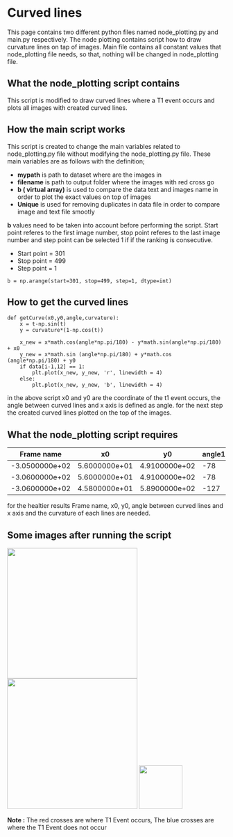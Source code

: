 # Curved lines

This page contains two different python files named node_plotting.py and main.py respectively. The node plotting  contains script how to draw curvature lines on tap of images. Main file contains all constant values that node_plotting file needs, so that, nothing will be changed in node_plotting file.

## What the node_plotting script contains

This script is modified to draw curved lines where a T1 event occurs and plots all images with created curved lines.

## How  the main script works

This script is created to change the main variables related to node_plotting.py file without modifying the node_plotting.py file.
These main variables are as follows with the definition;
- **mypath** is path to dataset where are the images in
- **filename** is path to output folder where the  images with red cross go
- **b ( virtual array)** is used to compare the data text and images name in order to plot the exact values on top of images
- **Unique** is used for removing duplicates in data file in order to compare image and text file smootly

**b** values need to be taken into account before performing the script. Start point referes to the first image number, stop point referes to the last image number and step point can be selected 1 if if the ranking is consecutive. 

- Start point = 301
- Stop point = 499
- Step point = 1

```
b = np.arange(start=301, stop=499, step=1, dtype=int)
```
## How to get the curved lines
```
def getCurve(x0,y0,angle,curvature): 
    x = t-np.sin(t)
    y = curvature*(1-np.cos(t))
                        
    x_new = x*math.cos(angle*np.pi/180) - y*math.sin(angle*np.pi/180) + x0
    y_new = x*math.sin (angle*np.pi/180) + y*math.cos (angle*np.pi/180) + y0
    if data[i-1,12] == 1:
        plt.plot(x_new, y_new, 'r', linewidth = 4)
    else:
        plt.plot(x_new, y_new, 'b', linewidth = 4)
 ```
 in the above script x0 and y0 are the coordinate of the t1 event occurs, the angle between curved lines and x axis is defined as angle.
 for the next step the created curved lines plotted on the top of the images.
 
 ## What the node_plotting script requires 
 
| Frame name | x0 | y0 | angle1 | angle2 | angle3 | angle4 | curvature1 | curvature2 | curvature3 | curvature4 |
| --- | --- |--- |--- |--- |--- |--- |--- |--- |--- |--- |
| -3.0500000e+02 | 5.6000000e+01 |4.9100000e+02 | -78 |- 10 | -255 |-192 | -0.0045 | -0.0005 |-0.0012 | 0.0012 |
| -3.0600000e+02 | 5.6000000e+01 |4.9100000e+02 | -78 |- 10 | -255 |-192 | -0.0045 | -0.0005 |-0.0012 | 0.0012 |
| -3.0600000e+02 | 4.5800000e+01 |5.8900000e+02 | -127 |- 65 | -303 |-240 | 0.0012 | 0.0012 |-0.0045 | 0.0015 |



for the healtier results Frame name, x0, y0, angle between curved lines and x axis and the curvature of each lines are needed.


## Some images after running the script 

<img src="https://user-images.githubusercontent.com/63856517/83022257-e7be3500-a033-11ea-974e-db6a756e099a.jpg" width="300" height="300" /> <img src="https://user-images.githubusercontent.com/63856517/83022320-03c1d680-a034-11ea-92cd-4ff1a824ed1f.jpg" width="300" height="300" />  <img src="https://user-images.githubusercontent.com/63856517/82141796-e07f7600-9840-11ea-8fca-45fb8d519c20.PNG" width="100" height="100" />

**Note :** The red crosses are where T1 Event occurs, The blue crosses are where the T1 Event does not occur

